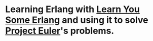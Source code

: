 # Learning Erlang with [Learn You Some Erlang](http://learnyousomeerlang.com/) and using it to solve [Project Euler](https://projecteuler.net/)'s problems.
